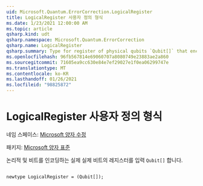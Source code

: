 ```yaml
---
uid: Microsoft.Quantum.ErrorCorrection.LogicalRegister
title: LogicalRegister 사용자 정의 형식
ms.date: 1/23/2021 12:00:00 AM
ms.topic: article
qsharp.kind: udt
qsharp.namespace: Microsoft.Quantum.ErrorCorrection
qsharp.name: LogicalRegister
qsharp.summary: Type for register of physical qubits `Qubit[]` that encode the logical qubits.
ms.openlocfilehash: 96fb567814e69060707a8080749e23883ae2a860
ms.sourcegitcommit: 71605ea9cc630e84e7ef29027e1f0ea06299747e
ms.translationtype: MT
ms.contentlocale: ko-KR
ms.lasthandoff: 01/26/2021
ms.locfileid: "98825872"
---
```

# <a name="logicalregister-user-defined-type"></a>LogicalRegister 사용자 정의 형식

네임 스페이스: [Microsoft 양자 수정](xref:Microsoft.Quantum.ErrorCorrection)

패키지: [Microsoft 양자 표준](https://nuget.org/packages/Microsoft.Quantum.Standard)


논리적 및 비트를 인코딩하는 실제 실제 비트의 레지스터를 입력 `Qubit[]` 합니다.

```qsharp

newtype LogicalRegister = (Qubit[]);
```

